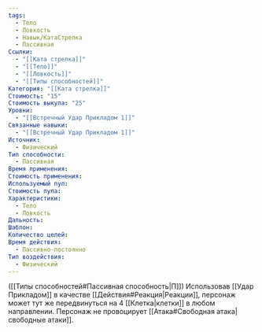 ```yaml
---
tags:
  - Тело
  - Ловкость
  - Навык/КатаСтрелка
  - Пассивная
Ссылки:
  - "[[Ката стрелка]]"
  - "[[Тело]]"
  - "[[Ловкость]]"
  - "[[Типы способностей]]"
Категория: "[[Ката стрелка]]"
Стоимость: "15"
Стоимость выкупа: "25"
Уровни:
  - "[[Встречный Удар Прикладом 1]]"
Связанные навыки:
  - "[[Встречный Удар Прикладом 1]]"
Источник:
  - Физический
Тип способности:
  - Пассивная
Время применения: 
Стоимость применения: 
Используемый пул: 
Стоимость пула: 
Характеристики:
  - Тело
  - Ловкость
Дальность: 
Шаблон: 
Количество целей: 
Время действия:
  - Пассивно-постоянно
Тип воздействия:
  - Физический
---
```

([[Типы способностей#Пассивная способность|П]]) Использовав [[Удар Прикладом]] в качестве [[Действия#Реакция|Реакции]], персонаж может тут же передвинуться на 4 [[Клетка|клетки]] в любом направлении. Персонаж не провоцирует [[Атака#Свободная атака|свободные атаки]].